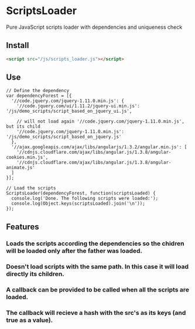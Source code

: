 # ScriptsLoader
Pure JavaScript scripts loader with dependencies and uniqueness check

## Install
```html
<script src="/js/scripts_loader.js"></script>
```

## Use
    // Define the dependency 
    var dependencyForest = [{
      '//code.jquery.com/jquery-1.11.0.min.js': {
        '//code.jquery.com/ui/1.11.2/jquery-ui.min.js': '/js/demo_scripts/script_based_on_jquery_ui.js',
        
        // will not load again '//code.jquery.com/jquery-1.11.0.min.js', but its child
        '//code.jquery.com/jquery-1.11.0.min.js': '/js/demo_scripts/script_based_on_jquery.js'
      },
      '//ajax.googleapis.com/ajax/libs/angularjs/1.3.2/angular.min.js': [
        '//cdnjs.cloudflare.com/ajax/libs/angular.js/1.3.8/angular-cookies.min.js',
        '//cdnjs.cloudflare.com/ajax/libs/angular.js/1.3.8/angular-animate.js'
      ]
    }];
    
    // Load the scripts
    ScriptsLoader(dependencyForest, function(scriptsLoaded) {
      console.log('Done. The following scripts were loaded:');
      console.log(Object.keys(scriptsLoaded).join('\n'));
    });

## Features
### Loads the scripts according the dependencies so the chidren will be loaded only after the father was loaded.
### Doesn't load scripts with the same path. In this case it will load directly its children.
### A callback can be provided to be called when all the scripts are loaded.
### The callback will recieve a hash with the src's as its keys (and true as a value).
